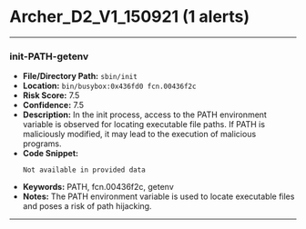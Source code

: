 # Archer_D2_V1_150921 (1 alerts)

---

### init-PATH-getenv

- **File/Directory Path:** `sbin/init`
- **Location:** `bin/busybox:0x436fd0 fcn.00436f2c`
- **Risk Score:** 7.5
- **Confidence:** 7.5
- **Description:** In the init process, access to the PATH environment variable is observed for locating executable file paths. If PATH is maliciously modified, it may lead to the execution of malicious programs.
- **Code Snippet:**
  ```
  Not available in provided data
  ```
- **Keywords:** PATH, fcn.00436f2c, getenv
- **Notes:** The PATH environment variable is used to locate executable files and poses a risk of path hijacking.

---
